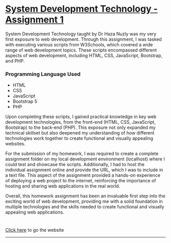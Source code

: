 <h1><a href="https://mikhailbinyassin.000webhostapp.com/">System Development Technology - Assignment 1</a></h1>

System Development Technology taught by Dr Haza Nuzly was my very first exposure to web development. Through this assignment, I was tasked with executing various scripts from W3Schools, which covered a wide range of web development topics. These scripts encompassed different aspects of web development, including HTML, CSS, JavaScript, Bootstrap, and PHP.

### Programming Language Used

  - HTML
  - CSS
  - JavaScript
  - Bootstrap 5
  - PHP

Upon completing these scripts, I gained practical knowledge in key web development technologies, from the front-end (HTML, CSS, JavaScript, Bootstrap) to the back-end (PHP). This exposure not only expanded my technical skillset but also deepened my understanding of how different technologies work together to create functional and visually appealing websites.

For the submission of my homework, I was required to create a complete assignment folder on my local development environment (localhost) where I could test and showcase the scripts. Additionally, I had to host the individual assignment online and provide the URL, which I was to include in a text file. This aspect of the assignment provided a hands-on experience of deploying a web project to the internet, reinforcing the importance of hosting and sharing web applications in the real world.

Overall, this homework assignment has been an invaluable first step into the exciting world of web development, providing me with a solid foundation in multiple technologies and the skills needed to create functional and visually appealing web applications.

#
<p><a href="https://mikhailbinyassin.000webhostapp.com/">Click here</a> to go the website</p>

---
